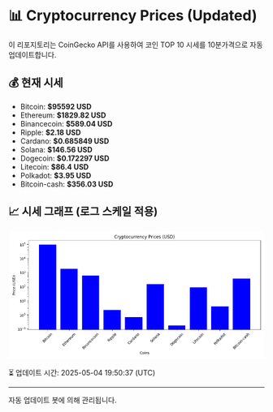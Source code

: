 
# 📊 Cryptocurrency Prices (Updated)

이 리포지토리는 CoinGecko API를 사용하여 코인 TOP 10 시세를 10분가격으로 자동 업데이트합니다.

## 💰 현재 시세
- Bitcoin: **$95592 USD**
- Ethereum: **$1829.82 USD**
- Binancecoin: **$589.04 USD**
- Ripple: **$2.18 USD**
- Cardano: **$0.685849 USD**
- Solana: **$146.56 USD**
- Dogecoin: **$0.172297 USD**
- Litecoin: **$86.4 USD**
- Polkadot: **$3.95 USD**
- Bitcoin-cash: **$356.03 USD**

## 📈 시세 그래프 (로그 스케일 적용)
![Crypto Prices](crypto_prices.png)

⏳ 업데이트 시간: 2025-05-04 19:50:37 (UTC)

---
자동 업데이트 봇에 의해 관리됩니다.
